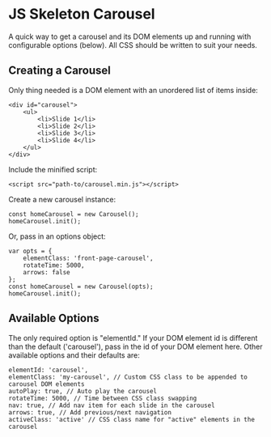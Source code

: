 # JS Skeleton Carousel

A quick way to get a carousel and its DOM elements up and running with configurable options (below). All CSS should be written to suit your needs.

## Creating a Carousel
Only thing needed is a DOM element with an unordered list of items inside:
~~~~
<div id="carousel">
	<ul>
		<li>Slide 1</li>
		<li>Slide 2</li>
		<li>Slide 3</li>
		<li>Slide 4</li>
	</ul>
</div>
~~~~
Include the minified script:
~~~~
<script src="path-to/carousel.min.js"></script>
~~~~
Create a new carousel instance:
~~~~
const homeCarousel = new Carousel();
homeCarousel.init();
~~~~
Or, pass in an options object:
~~~~
var opts = {
	elementClass: 'front-page-carousel',
	rotateTime: 5000,
	arrows: false
};
const homeCarousel = new Carousel(opts);
homeCarousel.init();
~~~~

## Available Options
The only required option is "elementId." If your DOM element id is different than the default ('carousel'), pass in the id of your DOM element here. Other available options and their defaults are:
~~~~
elementId: 'carousel',
elementClass: 'my-carousel', // Custom CSS class to be appended to carousel DOM elements
autoPlay: true, // Auto play the carousel
rotateTime: 5000, // Time between CSS class swapping
nav: true, // Add nav item for each slide in the carousel
arrows: true, // Add previous/next navigation
activeClass: 'active' // CSS class name for "active" elements in the carousel
~~~~